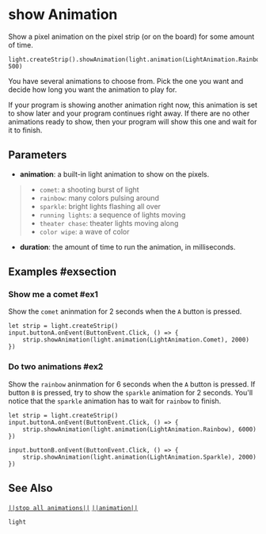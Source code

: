 # show Animation

Show a pixel animation on the pixel strip (or on the board) for some amount of time.

```sig
light.createStrip().showAnimation(light.animation(LightAnimation.Rainbow), 500)

```
You have several animations to choose from. Pick the one you want and decide
how long you want the animation to play for.

If your program is showing another animation right now, this animation is set to
show later and your program continues right away. If there are no other animations
ready to show, then your program will show this one and wait for it to finish.

## Parameters

* **animation**: a built-in light animation to show on the pixels.
> * ``comet``: a shooting burst of light
> * ``rainbow``: many colors pulsing around
> * ``sparkle``: bright lights flashing all over
> * ``running lights``: a sequence of lights moving
> * ``theater chase``: theater lights moving along
> * ``color wipe``: a wave of color
* **duration**: the amount of time to run the animation, in milliseconds.

## Examples #exsection

### Show me a comet #ex1

Show the ``comet`` aninmation for 2 seconds when the ``A`` button is pressed.

```blocks
let strip = light.createStrip()
input.buttonA.onEvent(ButtonEvent.Click, () => {
    strip.showAnimation(light.animation(LightAnimation.Comet), 2000)
})
```

### Do two animations #ex2

Show the ``rainbow`` aninmation for 6 seconds when the ``A`` button is pressed. If button
``B`` is pressed, try to show the ``sparkle`` animation for 2 seconds. You'll
notice that the ``sparkle`` animation has to wait for ``rainbow`` to finish.

```blocks
let strip = light.createStrip()
input.buttonA.onEvent(ButtonEvent.Click, () => {
    strip.showAnimation(light.animation(LightAnimation.Rainbow), 6000)
})

input.buttonB.onEvent(ButtonEvent.Click, () => {
    strip.showAnimation(light.animation(LightAnimation.Sparkle), 2000)
})
```

## See Also

[``||stop all animations||``](/reference/light/neopixelstrip/stop-all-animations) [``||animation||``](/reference/light/neopixelstrip/show-animation)

```package
light
```

